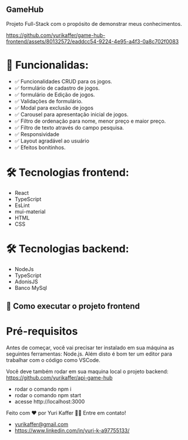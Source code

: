 ## GameHub
Projeto Full-Stack com o propósito de demonstrar meus conhecimentos.

https://github.com/yurikaffer/game-hub-frontend/assets/80132572/eaddcc54-9224-4e95-a4f3-0a8c702f0083

# 📃 Funcionalidas:
- ✅ Funcionalidades CRUD para os jogos.
- ✅ formulário de cadastro de jogos.
- ✅ formulário de Edição de jogos.
- ✅ Validações de formulário.
- ✅ Modal para exclusão de jogos
- ✅ Carousel para apresentação inicial de jogos.
- ✅ Filtro de ordenação para nome, menor preço e maior preço.
- ✅ Filtro de texto através do campo pesquisa.
- ✅ Responsividade
- ✅ Layout agradável ao usuário
- ✅ Efeitos bonitinhos.

# 🛠 Tecnologias frontend:
- React
- TypeScript
- EsLint
- mui-material
- HTML
- CSS

# 🛠 Tecnologias backend:
- NodeJs
- TypeScript
- AdonisJS
- Banco MySql



## 🚀 Como executar o projeto frontend

# Pré-requisitos
Antes de começar, você vai precisar ter instalado em sua máquina as seguintes ferramentas: Node.js. Além disto é bom ter um editor para trabalhar com o código como VSCode.

Você deve também rodar em sua maquina local o projeto backend: https://github.com/yurikaffer/api-game-hub

- rodar o comando npm i
- rodar o comando npm start
- acesse http://localhost:3000

Feito com ❤️ por Yuri Kaffer 👋🏽 Entre em contato!
- yurikaffer@gmail.com
- https://www.linkedin.com/in/yuri-k-a97755133/
